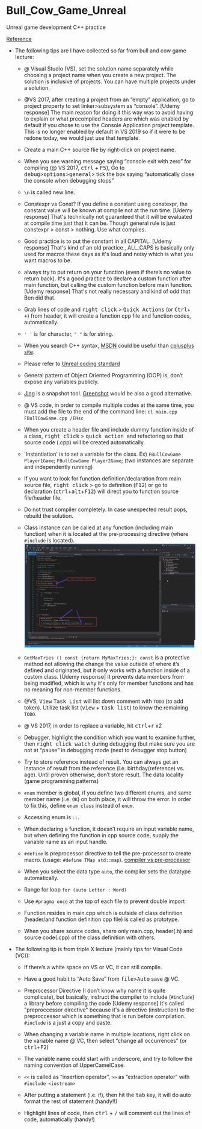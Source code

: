 # Bull_Cow_Game_Unreal
Unreal game development C++ practice

[Reference](https://www.udemy.com/share/1000hGA0MSdVdUR3w=/)


- The following tips are I have collected so far from bull and cow game lecture:

  - @ Visual Studio (VS), set the solution name separately while choosing a project name when you create a new project. The solution is inclusive of projects. You can have multiple projects under a solution.

  - @VS 2017, after creating a project from an “empty” application, go to project property to set linker>subsystem as “console”. [Udemy response] The main reason for doing it this way was to avoid having to explain or what precompiled headers are which was enabled by default if you chose to use the Console Application project template. This is no longer enabled by default in VS 2019 so if it were to be redone today, we would just use that template.

  - Create a main C++ source flie by right-click on project name.

  - When you see warning message saying “console exit with zero” for compiling (@ VS 2017, <kbd>ctrl</kbd> + <kbd>F5</kbd>), Go to <kbd>debug</kbd>><kbd>options</kbd>><kbd>general</kbd>> tick the box saying “automatically close the console when debugging stops”

  - ```\n``` is called new line.

  - Constexpr vs Const? If you define a constant using constexpr, the constant value will be known at compile not at the run time.
[Udemy response] That's technically not guaranteed that it will be evaluated at compile time just that it can be. Though general rule is just constexpr > const > nothing. Use what compiles.

  - Good practice is to put the constant in all CAPITAL. [Udemy response] That's kind of an old practice , ALL_CAPS is basically only used for macros these days as it's loud and noisy which is what you want macros to be.

  - always try to put return on your function (even if there’s no value to return back). It's a good practice to declare a custom function after main function, but calling the custom function before main function. [Udemy response] That's not really necessary and kind of odd that Ben did that.

  - Grab lines of code and <kbd>right click</kbd> > <kbd>Quick Actions</kbd> (or <kbd>Ctrl</kbd>+ <kbd>+</kbd>) from header, it will create a function cpp file and function codes, automatically.

  - ```' '``` is for character, ```" "``` is for string.

  - When you search C++ syntax, [MSDN](MSDN.microsoft.com) could be useful than [cplusplus site](cplusplus.com).

  - Please refer to [Unreal coding standard](https://docs.unrealengine.com/en-US/Programming/Development/CodingStandard/index.html)  

  - General pattern of Object Oriented Programming (OOP) is, don’t expose any variables publicly.

  - [Jing](https://www.techsmith.com/jing-tool.html) is a snapshot tool. [Greenshot](https://getgreenshot.org/) would be also a good alternative. 

  - @ VS code, in order to compile multiple codes at the same time, you must add the file to the end of the command line: ```cl main.cpp FBullCowGame.cpp /EHsc```

  - When you create a header file and include dummy function inside of a class, <kbd>right click</kbd> > <kbd> quick action </kbd> and refactoring so that source code (.cpp) will be created automatically.

  - 'Instantiation' is to set a variable for the class. Ex) ```FBullCowGame Player1Game```; ```FBullCowGame Player2Game```; (two instances are separate and independently running)

  - If you want to look for function definition/declaration from main source file, <kbd>right click</kbd> > go to definition (<kbd>F12</kbd>) or go to declaration (<kbd>ctrl</kbd>+<kbd>alt</kbd>+<kbd>F12</kbd>) will direct you to function source file/header file. 

  - Do not trust compiler completely. In case unexpected result pops, rebuild the solution.

  - Class instance can be called at any function (including main function) when it is located at the pre-processing directive (where ```#include``` is located). ![class_definition](https://github.com/SeokLeeUS/Bull_Cow_Game_Unreal/raw/master/_image/class_definition.png)

  - ```GetMaxTries () const {return MyMaxTries;}: const``` is a protective method not allowing the change the value outside of where it’s defined and originated, but it only works with a function inside of a custom class. [Udemy response] It prevents data members from being modified, which is why it's only for member functions and has no meaning for non-member functions.

  - @VS, <kbd>View</kbd> <kbd>Task List</kbd> will list down comment with ```TODO``` (to add token). Utilize task list (<kbd>view</kbd> + <kbd>task list</kbd>) to know the remaining ```TODO```.

  - @ VS 2017, in order to replace a variable, hit <kbd>ctrl</kbd>+<kbd>r</kbd> x2

  - Debugger, highlight the condition which you want to examine further, then <kbd> right click </kbd> <kbd>watch</kbd> during debugging (but make sure you are not at “pause” in debugging mode (next to debugger stop button)

  - Try to store reference instead of result. You can always get an instance of result from the reference (i.e. birthday(reference) vs. age). Until proven otherwise, don’t store result. The data locality (game programming patterns)

  - ```enum``` member is global, if you define two different enums, and same member name (i.e. ```OK```) on both place, it will throw the error. In order to fix this, define  ```enum class``` instead of ```enum```.

  - Accessing enum is ```::```.

  - When declaring a function, it doesn’t require an input variable name, but when defining the function in cpp source code, supply the variable name as an input handle.

  - ```#define``` is preprocessor directive to tell the pre-processor to create macro. (usage: ```#define TMap std::map```). 
[compiler vs pre-processor](https://www.quora.com/What-is-the-difference-between-a-compiler-directive-and-a-preprocessor-in-C)

  - When you select the data type ```auto```, the compiler sets the datatype automatically.

  - Range for loop ```for (auto Letter : Word)```

  - Use ```#pragma once``` at the top of each file to prevent double import

  - Function resides in main.cpp which is outside of class definition (header/and function definition cpp file) is called as prototype.

  - When you share source codes, share only main.cpp, header(.h) and source code(.cpp) of the class definition with others.


- The following tip is from triple X lecture (mainly tips for Visual Code (VC)):

  - If there’s a white space on VS or VC, it can still compile.

  - Have a good habit to “Auto Save” from <kbd>file</kbd>><kbd>Auto</kbd> save @ VC.

  - Preprocessor Directive (I don’t know why name it is quite complicate), but basically, instruct the compiler to include (```#include```) a library before compiling the code [Udemy response] It's called "preproccessor directive" because it's a directive (instruction) to the preproccessor which is something that is run before compilation. ```#include``` is a just a copy and paste.

  - When changing a variable name in multiple locations, right click on the variable name @ VC, then select “change all occurrences” (or <kbd>ctrl</kbd>+<kbd>F2</kbd>)

  - The variable name could start with underscore, and try to follow the naming convention of UpperCamelCase.

  - ``<<`` is called  as “insertion operator”, ```>>``` as  “extraction operator” with ```#include <iostream>```

  - After putting a statement (i.e. if), then hit the <kbd>tab</kbd> key, it will do auto format the rest of statement (handy!!)

  - Highlight lines of code, then <kbd>ctrl</kbd> + <kbd>/</kbd> will comment out the lines of code, automatically (handy!)
